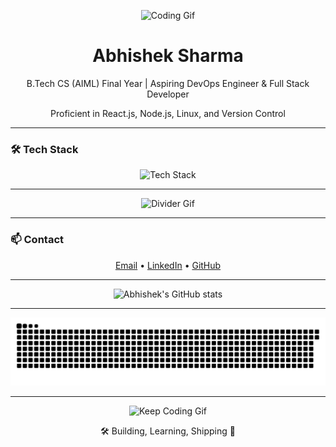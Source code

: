 <!-- Header GIF -->
<p align="center">
  <img src="https://media.giphy.com/media/qgQUggAC3Pfv687qPC/giphy.gif" width="400" alt="Coding Gif">
</p>

<!-- Profile Header -->
<h1 align="center">Abhishek Sharma</h1>
<p align="center">B.Tech CS (AIML) Final Year | Aspiring DevOps Engineer & Full Stack Developer</p>
<p align="center">Proficient in React.js, Node.js, Linux, and Version Control</p>

---

<!-- Tech Stack -->
### 🛠️ Tech Stack

<p align="center">
  <img src="https://skillicons.dev/icons?i=react,nodejs,linux,git,github,js,html,css,python,docker" alt="Tech Stack" />
</p>

---

<!-- GIF Divider -->
<p align="center">
  <img src="https://media.giphy.com/media/Ll22OhMLAlVDb8UQWe/giphy.gif" width="250" alt="Divider Gif">
</p>

---

<!-- Contact Section -->
### 📫 Contact

<p align="center">
  <a href="mailto:abhisheksharma12891@gmail.com">Email</a> •
  <a href="https://www.linkedin.com/in/abhishek12891/">LinkedIn</a> •
  <a href="https://github.com/abhisheksharma12891">GitHub</a>
</p>

---

<!-- GitHub Stats -->
<p align="center">
  <img src="https://github-readme-stats.vercel.app/api?username=abhisheksharma12891&show_icons=true&hide_title=true&hide_border=true&theme=transparent" alt="Abhishek's GitHub stats" />
</p>

---

<!-- Snake -->
<p align="center">
  <img src="https://raw.githubusercontent.com/abhisheksharma12891/abhisheksharma12891/output/github-snake.svg" alt="Snake animation" />

  
</p>

---

<!-- Footer GIF -->
<p align="center">
  <img src="https://media.giphy.com/media/3o7aCTfyhYawdOXcFW/giphy.gif" width="300" alt="Keep Coding Gif">
</p>

<p align="center">🛠️ Building, Learning, Shipping 🚀</p>
